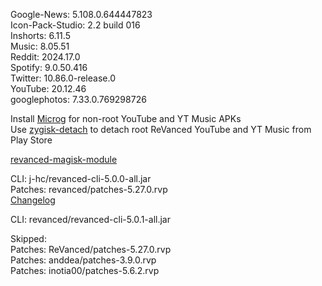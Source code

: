 Google-News: 5.108.0.644447823  
Icon-Pack-Studio: 2.2 build 016  
Inshorts: 6.11.5  
Music: 8.05.51  
Reddit: 2024.17.0  
Spotify: 9.0.50.416  
Twitter: 10.86.0-release.0  
YouTube: 20.12.46  
googlephotos: 7.33.0.769298726  

Install [Microg](https://github.com/ReVanced/GmsCore/releases) for non-root YouTube and YT Music APKs  
Use [zygisk-detach](https://github.com/j-hc/zygisk-detach) to detach root ReVanced YouTube and YT Music from Play Store  

[revanced-magisk-module](https://github.com/j-hc/revanced-magisk-module)
  
CLI: j-hc/revanced-cli-5.0.0-all.jar  
Patches: revanced/patches-5.27.0.rvp  
[Changelog](https://github.com/revanced/revanced-patches/releases/tag/v5.27.0)

CLI: revanced/revanced-cli-5.0.1-all.jar    

Skipped:  
Patches: ReVanced/patches-5.27.0.rvp  
Patches: anddea/patches-3.9.0.rvp  
Patches: inotia00/patches-5.6.2.rvp    
